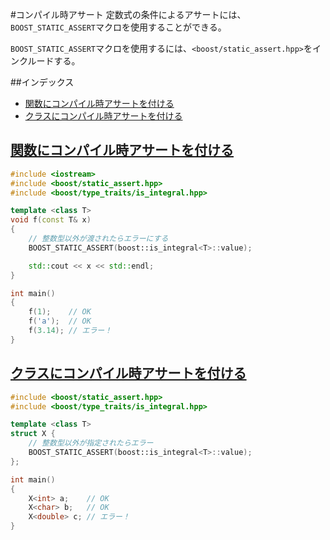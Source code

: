#コンパイル時アサート
定数式の条件によるアサートには、`BOOST_STATIC_ASSERT`マクロを使用することができる。

`BOOST_STATIC_ASSERT`マクロを使用するには、`<boost/static_assert.hpp>`をインクルードする。

##インデックス
- [関数にコンパイル時アサートを付ける](#function)
- [クラスにコンパイル時アサートを付ける](#class)


## <a name="function" href="function">関数にコンパイル時アサートを付ける</a>

```cpp
#include <iostream>
#include <boost/static_assert.hpp>
#include <boost/type_traits/is_integral.hpp>

template <class T>
void f(const T& x)
{
    // 整数型以外が渡されたらエラーにする
    BOOST_STATIC_ASSERT(boost::is_integral<T>::value);

    std::cout << x << std::endl;
}

int main()
{
    f(1);    // OK
    f('a');  // OK
    f(3.14); // エラー！
}
```


## <a name="class" href="class">クラスにコンパイル時アサートを付ける</a>

```cpp
#include <boost/static_assert.hpp>
#include <boost/type_traits/is_integral.hpp>

template <class T>
struct X {
    // 整数型以外が指定されたらエラー
    BOOST_STATIC_ASSERT(boost::is_integral<T>::value);
};

int main()
{
    X<int> a;    // OK
    X<char> b;   // OK
    X<double> c; // エラー！
}
```


